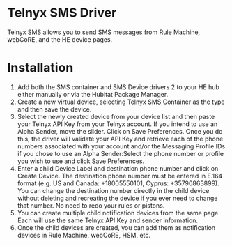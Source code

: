 # Telnyx SMS Driver
Telnyx SMS allows you to send SMS messages from Rule Machine, webCoRE, and the HE device pages.
# Installation
1.  Add both the SMS container and SMS Device drivers 2 to your HE hub either manually or via the Hubitat Package Manager.
2.  Create a new virtual device, selecting Telnyx SMS Container as the type and then save the device.
3.  Select the newly created device from your device list and then paste your Telnyx API Key from your Telnyx account. If you intend to use an Alpha Sender, move the slider. Click on Save Preferences. Once you do this, the driver will validate your API Key and retrieve each of the phone numbers associated with your account and/or the Messaging Profile IDs if you chose to use an Alpha Sender:Select the phone number or profile you wish to use and click Save Preferences.
4.  Enter a child Device Label and destination phone number and click on Create Device. The destination phone number must be entered in E.164 format (e.g. US and Canada: +18005550101, Cyprus: +35790863899). You can change the destination number directly in the child device without deleting and recreating the device if you ever need to change that number. No need to redo your rules or pistons.
5.  You can create multiple child notification devices from the same page. Each will use the same Telnyx API Key and sender information.
6.  Once the child devices are created, you can add them as notification devices in Rule Machine, webCoRE, HSM, etc.
